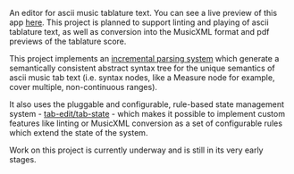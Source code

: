 An editor for ascii music tablature text. You can see a live preview of this app [here](https://tab-edit.github.io/tab-edit/).
This project is planned to support linting and playing of ascii tablature text, as well as conversion into the MusicXML format and pdf previews of the tablature score.

This project implements an [incremental parsing system](https://github.com/tab-edit/tab-ast) which generate a semantically consistent abstract syntax tree for the unique semantics of ascii music tab text (i.e. syntax nodes, like a Measure node for example, cover multiple, non-continuous ranges).

It also uses the pluggable and configurable, rule-based state management system - [tab-edit/tab-state](https://github.com/tab-edit/tab-state) - which makes it possible to implement custom features like linting or MusicXML conversion as a set of configurable rules which extend the state of the system.

Work on this project is currently underway and is still in its very early stages.
